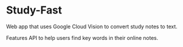 # Study-Fast
Web app that uses Google Cloud Vision to convert study notes to text.

Features API to help users find key words in their online notes.
